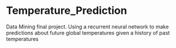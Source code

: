 # Temperature_Prediction
Data Mining final project. Using a recurrent neural network to make predictions about future global temperatures given a history of past temperatures
